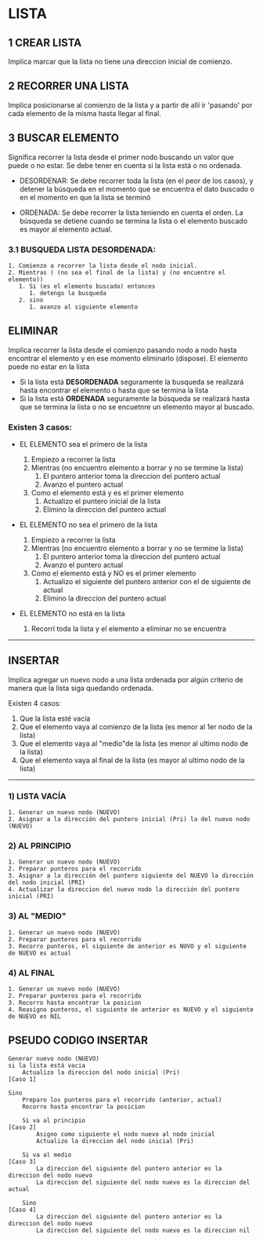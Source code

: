 # LISTA

## 1 CREAR LISTA

Implica marcar que la lista no tiene una direccion inicial de comienzo.

## 2 RECORRER UNA LISTA

Implica posicionarse al comienzo de la lista y a partir de allí ir 'pasando' por cada elemento de la misma hasta llegar al final.

## 3 BUSCAR ELEMENTO

Significa recorrer la lista desde el primer nodo buscando un valor que puede o no estar. Se debe tener en cuenta si la lista está o no ordenada.

* DESORDENAR: Se debe recorrer toda la lista (en el peor de los casos), y detener la búsqueda en el momento que se encuentra el dato buscado o en el momento en que la lista se terminó

* ORDENADA: Se debe recorrer la lista teniendo en cuenta el orden. La búsqueda se detiene cuando se termina la lista o el elemento buscado es mayor al elemento actual.

### 3.1 BUSQUEDA LISTA DESORDENADA:
    1. Comienzo a recorrer la lista desde el nodo inicial.
    2. Mientras ( (no sea el final de la lista) y (no encuentre el elemento))
       1. Si (es el elemento buscado) entonces
          1. detengo la busqueda
       2. sino
          1. avanzo al siguiente elemento
   
## ELIMINAR

Implica recorrer la lista desde el comienzo pasando nodo a nodo hasta encontrar el elemento y en ese momento eliminarlo (dispose). El elemento puede no estar en la lista

* Si la lista está **DESORDENADA** seguramente la busqueda se realizará hasta encontrar el elemento o hasta que se termina la lista
* Si la lista está **ORDENADA** seguramente la búsqueda se realizará hasta que se termina la lista o no se encuetnre un elemento mayor al buscado.

### Existen 3 casos:
- EL ELEMENTO sea el primero de la lista
    1. Empiezo a recorrer la lista
    2. Mientras (no encuentro elemento a borrar y no se termine la lista)
       1. El puntero anterior toma la direccion del puntero actual
       2. Avanzo el puntero actual
    3. Como el elemento está y es el primer elemento
       1. Actualizo el puntero inicial de la lista
       2. Elimino la direccion del puntero actual

- EL ELEMENTO no sea el primero de la lista
    1. Empiezo a recorrer la lista
    2. Mientras (no encuentro elemento a borrar y no se termine la lista)
       1. El puntero anterior toma la direccion del puntero actual
       2. Avanzo el puntero actual
    3. Como el elemento está y NO es el primer elemento
       1. Actualizo el siguiente del puntero anterior con el de siguiente de actual
       2. Elimino la direccion del puntero actual
- EL ELEMENTO no está en la lista
    1. Recorrí toda la lista y el elemento a eliminar no se encuentra
___

## INSERTAR

Implica agregar un nuevo nodo a una lista ordenada por algún criterio de manera que la lista siga quedando ordenada.

Existen 4 casos:
  1. Que la lista esté vacía
  2. Que el elemento vaya al comienzo de la lista (es menor al 1er nodo de la lista)
  3. Que el elemento vaya al "medio"de la lista (es menor al ultimo nodo de la lista)
  4. Que el elemento vaya al final de la lista (es mayor al ultimo nodo de la lista)
___ 
### 1) LISTA VACÍA

    1. Generar un nuevo nodo (NUEVO)
    2. Asignar a la dirección del puntero inicial (Pri) la del nuevo nodo (NUEVO)
   
### 2) AL PRINCIPIO

    1. Generar un nuevo nodo (NUEVO)
    2. Preparar punteros para el recorrido
    3. Asignar a la dirección del puntero siguiente del NUEVO la dirección del nodo inicial (PRI)
    4. Actualizar la direccion del nuevo nodo la dirección del puntero inicial (PRI)

### 3) AL "MEDIO"

    1. Generar un nuevo nodo (NUEVO)
    2. Preparar punteros para el recorrido
    3. Recorro punteros, el siguiente de anterior es NUVO y el siguiente de NUEVO es actual

### 4) AL FINAL

    1. Generar un nuevo nodo (NUEVO)
    2. Preparar punteros para el recorrido
    3. Recorro hasta encontrar la posicion
    4. Reasigno punteros, el siguiente de anterior es NUEVO y el siguiente de NUEVO es NIL

## PSEUDO CODIGO INSERTAR

    Generar nuevo nodo (NUEVO)
    si la lista está vacia
        Actualizo la direccion del nodo inicial (Pri)                       [Caso 1]
    
    Sino
        Preparo los punteros para el recorrido (anterior, actual)
        Recorro hasta encontrar la posicion

        Si va al principio                                                  [Caso 2]
            Asigno como siguiente el nodo nuevo al nodo inicial
            Actualizo la direccion del nodo inicial (Pri)

        Si va al medio                                                      [Caso 3]
            La direccion del siguiente del puntero anterior es la direccion del nodo nuevo
            La direccion del siguiente del nodo nuevo es la direccion del actual

        Sino                                                                [Caso 4]
            La direccion del siguiente del puntero anterior es la direccion del nodo nuevo
            La direccion del siguiente del nodo nuevo es la direccion nil